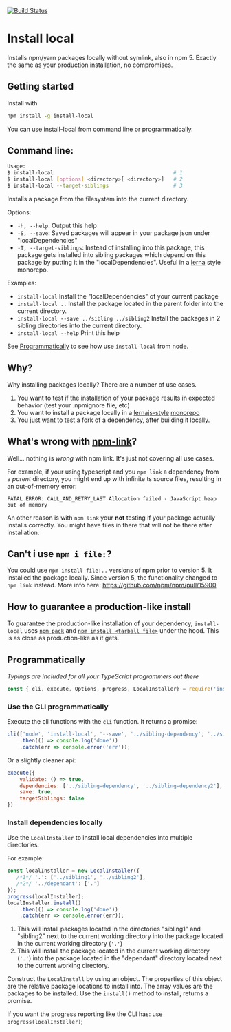 [![Build Status](https://travis-ci.org/nicojs/node-install-local.svg?branch=master)](https://travis-ci.org/nicojs/node-install-local)

# Install local

Installs npm/yarn packages locally without symlink, also in npm 5. Exactly the same as your production installation, no compromises.

## Getting started

Install with

```bash
npm install -g install-local
```

You can use install-local from command line or programmatically.

## Command line:

```bash
Usage: 
$ install-local                                       # 1
$ install-local [options] <directory>[ <directory>]   # 2
$ install-local --target-siblings                     # 3
```

Installs a package from the filesystem into the current directory.

Options:


* `-h, --help`: Output this help
* `-S, --save`: Saved packages will appear in your package.json under "localDependencies"
* `-T, --target-siblings`: Instead of installing into this package, this package gets installed into sibling packages
which depend on this package by putting it in the "localDependencies".
Useful in a [lerna](https://github.com/lerna/lerna) style monorepo.

Examples:
* `install-local`
Install the "localDependencies" of your current package
* `install-local ..`
Install the package located in the parent folder into the current directory.
* `install-local --save ../sibling ../sibling2`
Install the packages in 2 sibling directories into the current directory.
* `install-local --help`
Print this help

See [Programmatically](#programmatically) to see how use `install-local` from node.

## Why?

Why installing packages locally? There are a number of use cases.

1. You want to test if the installation of your package results in expected behavior (test your .npmignore file, etc)
1. You want to install a package locally in a [lernajs-style](http://lernajs.io/) [monorepo](https://github.com/babel/babel/blob/master/doc/design/monorepo.md)
1. You just want to test a fork of a dependency, after building it locally.

## What's wrong with [npm-link](https://docs.npmjs.com/cli/link)?

Well... nothing is _wrong_ with npm link. It's just not covering all use cases. 

For example, if your using typescript and you `npm link` a dependency from a _parent_ directory, you might end up with infinite ts source files, resulting in an out-of-memory error:

```
FATAL ERROR: CALL_AND_RETRY_LAST Allocation failed - JavaScript heap out of memory
```

An other reason is with `npm link` your **not** testing if your package actually installs correctly. You might have files in there that will not be there after installation.

## Can't i use `npm i file:`?

You could use `npm install file:..` versions of npm prior to version 5. It installed the package locally. Since version 5, the functionality changed to `npm link` instead. More info here: https://github.com/npm/npm/pull/15900

## How to guarantee a production-like install

To guarantee the production-like installation of your dependency, `install-local` uses [`npm pack`](https://docs.npmjs.com/cli/pack) and [`npm install <tarball file>`](https://docs.npmjs.com/cli/install) under the hood. This is as close as production-like as it gets.

## Programmatically

_Typings are included for all your TypeScript programmers out there_

```javascript
const { cli, execute, Options, progress, LocalInstaller} = require('install-local');
```

### Use the CLI programmatically

Execute the cli functions with the `cli` function. It returns a promise:

```javascript
cli(['node', 'install-local', '--save', '../sibling-dependency', '../sibling-dependency2'])
    .then(() => console.log('done'))
    .catch(err => console.error('err'));
```

Or a slightly cleaner api:

```javascript
execute({ 
    validate: () => true, 
    dependencies: ['../sibling-dependency', '../sibling-dependency2'], 
    save: true, 
    targetSiblings: false 
})
```

### Install dependencies locally

Use the `LocalInstaller` to install local dependencies into multiple directories.

For example:

```javascript
const localInstaller = new LocalInstaller({
   /*1*/ '.': ['../sibling1', '../sibling2'],
   /*2*/ '../dependant': ['.']
});
progress(localInstaller);
localInstaller.install()
    .then(() => console.log('done'))
    .catch(err => console.error(err));
```

1. This will install packages located in the directories "sibling1" and "sibling2" next to the current working directory into the package located in the current working directory (`'.'`) 
2. This will install the package located in the current working directory (`'.'`) into the package located in 
the "dependant" directory located next to the current working directory.

Construct the `LocalInstall` by using an object. The properties of this object are the relative package locations to install into. The array values are the packages to be installed. Use the `install()` method to install, returns a promise.

If you want the progress reporting like the CLI has: use `progress(localInstaller)`; 
